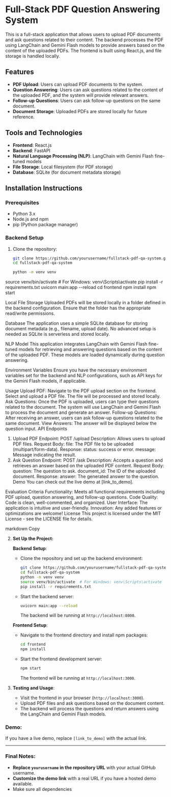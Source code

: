 # Full-Stack PDF Question Answering System

This is a full-stack application that allows users to upload PDF documents and ask questions related to their content. The backend processes the PDF using LangChain and Gemini Flash models to provide answers based on the content of the uploaded PDFs. The frontend is built using React.js, and file storage is handled locally.

## Features

- **PDF Upload**: Users can upload PDF documents to the system.
- **Question Answering**: Users can ask questions related to the content of the uploaded PDF, and the system will provide relevant answers.
- **Follow-up Questions**: Users can ask follow-up questions on the same document.
- **Document Storage**: Uploaded PDFs are stored locally for future reference.

## Tools and Technologies

- **Frontend**: React.js
- **Backend**: FastAPI
- **Natural Language Processing (NLP)**: LangChain with Gemini Flash fine-tuned models
- **File Storage**: Local filesystem (for PDF storage)
- **Database**: SQLite (for document metadata storage)

## Installation Instructions

### Prerequisites

- Python 3.x
- Node.js and npm
- pip (Python package manager)

### Backend Setup

1. Clone the repository:
   ```bash
   git clone https://github.com/yourusername/fullstack-pdf-qa-system.git
   cd fullstack-pdf-qa-system

   python -m venv venv
source venv/bin/activate  # For Windows: venv\Scripts\activate
pip install -r requirements.txt
uvicorn main:app --reload
cd frontend
npm install
npm start


Local File Storage
Uploaded PDFs will be stored locally in a folder defined in the backend configuration. Ensure that the folder has the appropriate read/write permissions.

Database
The application uses a simple SQLite database for storing document metadata (e.g., filename, upload date). No advanced setup is needed as SQLite is serverless and stored locally.

NLP Model
This application integrates LangChain with Gemini Flash fine-tuned models for retrieving and answering questions based on the content of the uploaded PDF. These models are loaded dynamically during question answering.

Environment Variables
Ensure you have the necessary environment variables set for the backend and NLP configurations, such as API keys for the Gemini Flash models, if applicable.

Usage
Upload PDF:
Navigate to the PDF upload section on the frontend.
Select and upload a PDF file.
The file will be processed and stored locally.
Ask Questions:
Once the PDF is uploaded, users can type their questions related to the document.
The system will use LangChain and Gemini Flash to process the document and generate an answer.
Follow-up Questions:
After receiving an answer, users can ask follow-up questions related to the same document.
View Answers:
The answer will be displayed below the question input.
API Endpoints
1. Upload PDF
Endpoint: POST /upload
Description: Allows users to upload PDF files.
Request Body:
file: The PDF file to be uploaded (multipart/form-data).
Response:
status: success or error.
message: Message indicating the result.
2. Ask Question
Endpoint: POST /ask
Description: Accepts a question and retrieves an answer based on the uploaded PDF content.
Request Body:
question: The question to ask.
document_id: The ID of the uploaded document.
Response:
answer: The generated answer to the question.
Demo
You can check out the live demo at [link_to_demo].

Evaluation Criteria
Functionality: Meets all functional requirements including PDF upload, question answering, and follow-up questions.
Code Quality: Code is clean, well-commented, and organized.
User Interface: The application is intuitive and user-friendly.
Innovation: Any added features or optimizations are welcome!
License
This project is licensed under the MIT License - see the LICENSE file for details.

markdown
Copy

2. **Set Up the Project:**

   **Backend Setup**:

   - Clone the repository and set up the backend environment:
     ```bash
     git clone https://github.com/yourusername/fullstack-pdf-qa-system.git
     cd fullstack-pdf-qa-system
     python -m venv venv
     source venv/bin/activate  # For Windows: venv\Scripts\activate
     pip install -r requirements.txt
     ```

   - Start the backend server:
     ```bash
     uvicorn main:app --reload
     ```

     The backend will be running at `http://localhost:8000`.

   **Frontend Setup**:

   - Navigate to the frontend directory and install npm packages:
     ```bash
     cd frontend
     npm install
     ```

   - Start the frontend development server:
     ```bash
     npm start
     ```

     The frontend will be running at `http://localhost:3000`.

3. **Testing and Usage**:
   - Visit the frontend in your browser (`http://localhost:3000`).
   - Upload PDF files and ask questions based on the document content.
   - The backend will process the questions and return answers using the LangChain and Gemini Flash models.

### Demo:
If you have a live demo, replace `[link_to_demo]` with the actual link.

---

### Final Notes:
- **Replace `yourusername` in the repository URL** with your actual GitHub username.
- **Customize the demo link** with a real URL if you have a hosted demo available.
- Make sure all dependencies 

